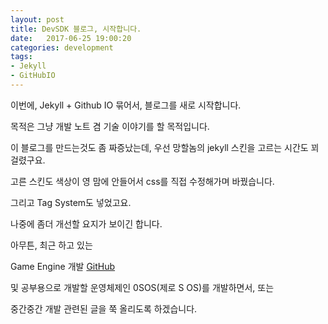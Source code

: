 ```yaml
---
layout: post
title: DevSDK 블로그, 시작합니다.	
date:   2017-06-25 19:00:20		
categories: development
tags:
- Jekyll
- GitHubIO
---		
```


이번에, Jekyll + Github IO 묶어서, 블로그를 새로 시작합니다.

목적은 그냥 개발 노트 겸 기술 이야기를 할 목적입니다.

이 블로그를 만드는것도 좀 짜증났는데, 우선 망할놈의 jekyll 스킨을 고르는 시간도 꾀 걸렸구요.

고른 스킨도 색상이 영 맘에 안들어서 css를 직접 수정해가며 바꿨습니다.

그리고 Tag System도 넣었고요.

나중에 좀더 개선할 요지가 보이긴 합니다.

아무튼, 최근 하고 있는

Game Engine 개발 	[GitHub](https://github.com/DevSDK/CometEngine)

및 공부용으로 개발할 운영체제인 0SOS(제로 S OS)를 개발하면서, 또는

중간중간 개발 관련된 글을 쭉 올리도록 하겠습니다.

